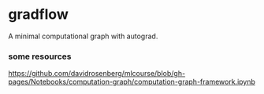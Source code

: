 # gradflow
A minimal computational graph with autograd. 

### some resources

https://github.com/davidrosenberg/mlcourse/blob/gh-pages/Notebooks/computation-graph/computation-graph-framework.ipynb